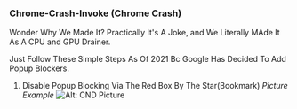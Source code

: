 ### Chrome-Crash-Invoke (Chrome Crash)
Wonder Why We Made It? Practically It's A Joke, and We Literally MAde It As A CPU and GPU Drainer.

Just Follow These Simple Steps As Of 2021 Bc Google Has Decided To Add Popup Blockers.

1. Disable Popup Blocking Via The Red Box By The Star(Bookmark)
_Picture Example_
![Alt: CND Picture](https://cdn.discordapp.com/attachments/812197240353456149/910373527276900372/unknown.png)
